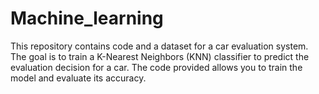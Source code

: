 # Machine_learning
This repository contains code and a dataset for a car evaluation system. The goal is to train a K-Nearest Neighbors (KNN) classifier to predict the evaluation decision for a car. The code provided allows you to train the model and evaluate its accuracy.
